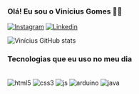 ### Olá! Eu sou o Vinícius Gomes 🖐🏻


[![Instagram](https://img.shields.io/badge/Instagram-E4405F?style=for-the-badge&logo=instagram&logoColor=white)](https://instagram.com/viniciusgomes_bsb)
[![Linkedin](https://img.shields.io/badge/LinkedIn-0077B5?style=for-the-badge&logo=linkedin&logoColor=white)](https://www.linkedin.com/in/vinicius-gomes-b59353233)

![Vinícius GitHub stats](https://github-readme-stats.vercel.app/api?username=viniciusgomes08&show_icons=true&theme=radical)

### Tecnologias que eu uso no meu dia

<div style="display: inline_block"><br/>
<img align="center" alt="html5" src="https://img.shields.io/badge/HTML5-E34F26?style=for-the-badge&logo=html5&logoColor=white" />
<img align="center" alt="css3" src="https://img.shields.io/badge/CSS3-1572B6?style=for-the-badge&logo=css3&logoColor=white" />
<img align="center" alt="js" src="https://img.shields.io/badge/JavaScript-F7DF1E?style=for-the-badge&logo=javascript&logoColor=black" />
<img align="center" alt="arduino" src="https://img.shields.io/badge/Arduino-00979D?style=for-the-badge&logo=Arduino&logoColor=white" />
<img align="center" alt="java" src="https://img.shields.io/badge/Java-ED8B00?style=for-the-badge&logo=java&logoColor=white" />
</div>
